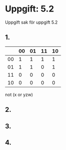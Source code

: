# Uppgift: 5.2 
Uppgift sak för uppgift 5.2 
## 1.
| |00|01|11|10|
|-|-|-|-|-|
|00|1|1|1|1|
|01|1|1|0|1|
|11|0|0|0|0|
|10|0|0|0|0|

not (x or yzw)
## 2.

## 3.

## 4.

